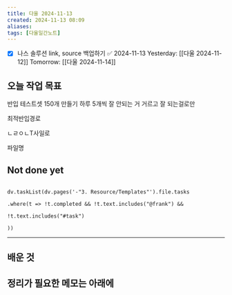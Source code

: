 ```yaml
---
title: 다울 2024-11-13
created: 2024-11-13 08:09
aliases: 
tags: [다울일간노트]
---
```

- [x] 나스 솔루션 link, source 백업하기 ✅ 2024-11-13
Yesterday: [[다울 2024-11-12]]
Tomorrow: [[다울 2024-11-14]]


## 오늘 작업 목표

반입 테스트셋 150개 만들기
하루 5개씩
잘 안되는 거 거르고
잘 되는걸로만

최적반입경로

ㄴㄹㅇㄴT사일로

파일명




## Not done yet

```dataviewjs

dv.taskList(dv.pages('-"3. Resource/Templates"').file.tasks

.where(t => !t.completed && !t.text.includes("@frank") &&

!t.text.includes("#task")

))

```

---

## 배운 것




## 정리가 필요한 메모는 아래에



